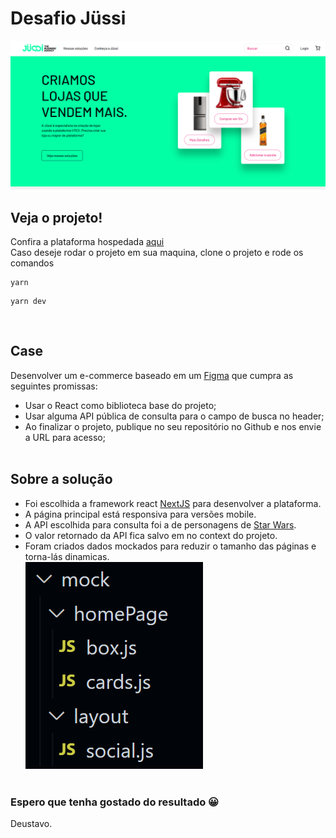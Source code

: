 # Desafio Jüssi

![screen](./public/images/readme/banner.png)

## Veja o projeto!
Confira a plataforma hospedada [aqui](https://desafio-jussi.vercel.app/)<br />
Caso deseje rodar o projeto em sua maquina, clone o projeto e rode os comandos
```
yarn
```
```
yarn dev
```
<br />

## Case
Desenvolver um e-commerce baseado em um [Figma](https://www.figma.com/file/O9AEeYB6ZWyMTZzMZhvjaY/loja-vtex-jussi?node-id=0%3A1) que cumpra as seguintes promissas:
  - Usar o React como biblioteca base do projeto;
  - Usar alguma API pública de consulta para o campo de busca no header;
  - Ao finalizar o projeto, publique no seu repositório no Github e nos envie a URL para acesso;
<br /><br />

## Sobre a solução
  - Foi escolhida a framework react [NextJS](https://nextjs.org/) para desenvolver a plataforma.
  - A página principal está responsiva para versões mobile.
  - A API escolhida para consulta foi a de personagens de [Star Wars](https://swapi.dev/).
  - O valor retornado da API fica salvo em no context do projeto.
  - Foram criados dados mockados para reduzir o tamanho das páginas e torna-lás dinamicas.<br />
![screen](./public/images/readme/mock.png)
<br /><br />

### Espero que tenha gostado do resultado 😀
Deustavo.

